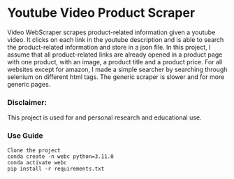 # Youtube Video Product Scraper

Video WebScraper scrapes product-related information given a youtube video. It clicks on each link in
the youtube description and is able to search the product-related information and store in a json file.
In this project, I assume that all product-related links are already opened in a product page with one 
product, with an image, a product title and a product price. 
For all websites except for amazon, I made a simple searcher by searching through selenium on different html tags.
The generic scraper is slower and for more generic pages. 

### Disclaimer:
This project is used for and personal research and educational use.

### Use Guide
```
Clone the project 
conda create -n webc python=3.11.0
conda activate webc
pip install -r requirements.txt
```

